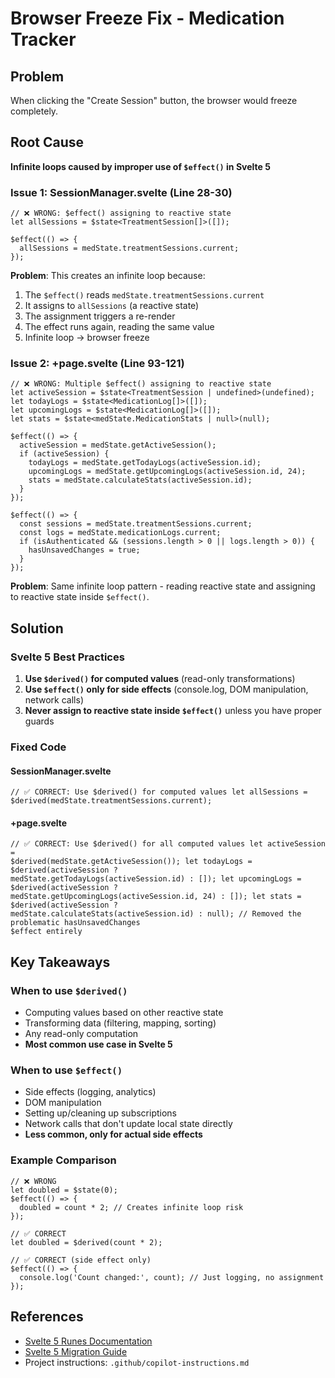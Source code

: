 # Browser Freeze Fix - Medication Tracker

## Problem

When clicking the "Create Session" button, the browser would freeze completely.

## Root Cause

**Infinite loops caused by improper use of `$effect()` in Svelte 5**

### Issue 1: SessionManager.svelte (Line 28-30)

```svelte
// ❌ WRONG: $effect() assigning to reactive state
let allSessions = $state<TreatmentSession[]>([]);

$effect(() => {
  allSessions = medState.treatmentSessions.current;
});
```

**Problem**: This creates an infinite loop because:

1. The `$effect()` reads `medState.treatmentSessions.current`
2. It assigns to `allSessions` (a reactive state)
3. The assignment triggers a re-render
4. The effect runs again, reading the same value
5. Infinite loop → browser freeze

### Issue 2: +page.svelte (Line 93-121)

```svelte
// ❌ WRONG: Multiple $effect() assigning to reactive state
let activeSession = $state<TreatmentSession | undefined>(undefined);
let todayLogs = $state<MedicationLog[]>([]);
let upcomingLogs = $state<MedicationLog[]>([]);
let stats = $state<medState.MedicationStats | null>(null);

$effect(() => {
  activeSession = medState.getActiveSession();
  if (activeSession) {
    todayLogs = medState.getTodayLogs(activeSession.id);
    upcomingLogs = medState.getUpcomingLogs(activeSession.id, 24);
    stats = medState.calculateStats(activeSession.id);
  }
});

$effect(() => {
  const sessions = medState.treatmentSessions.current;
  const logs = medState.medicationLogs.current;
  if (isAuthenticated && (sessions.length > 0 || logs.length > 0)) {
    hasUnsavedChanges = true;
  }
});
```

**Problem**: Same infinite loop pattern - reading reactive state and assigning to reactive state inside `$effect()`.

## Solution

### Svelte 5 Best Practices

1. **Use `$derived()` for computed values** (read-only transformations)
2. **Use `$effect()` only for side effects** (console.log, DOM manipulation, network calls)
3. **Never assign to reactive state inside `$effect()`** unless you have proper guards

### Fixed Code

#### SessionManager.svelte

```svelte
// ✅ CORRECT: Use $derived() for computed values let allSessions =
$derived(medState.treatmentSessions.current);
```

#### +page.svelte

```svelte
// ✅ CORRECT: Use $derived() for all computed values let activeSession =
$derived(medState.getActiveSession()); let todayLogs = $derived(activeSession ?
medState.getTodayLogs(activeSession.id) : []); let upcomingLogs = $derived(activeSession ?
medState.getUpcomingLogs(activeSession.id, 24) : []); let stats = $derived(activeSession ?
medState.calculateStats(activeSession.id) : null); // Removed the problematic hasUnsavedChanges
$effect entirely
```

## Key Takeaways

### When to use `$derived()`

- Computing values based on other reactive state
- Transforming data (filtering, mapping, sorting)
- Any read-only computation
- **Most common use case in Svelte 5**

### When to use `$effect()`

- Side effects (logging, analytics)
- DOM manipulation
- Setting up/cleaning up subscriptions
- Network calls that don't update local state directly
- **Less common, only for actual side effects**

### Example Comparison

```svelte
// ❌ WRONG
let doubled = $state(0);
$effect(() => {
  doubled = count * 2; // Creates infinite loop risk
});

// ✅ CORRECT
let doubled = $derived(count * 2);

// ✅ CORRECT (side effect only)
$effect(() => {
  console.log('Count changed:', count); // Just logging, no assignment
});
```

## References

- [Svelte 5 Runes Documentation](https://svelte.dev/docs/svelte/$derived)
- [Svelte 5 Migration Guide](https://svelte.dev/docs/svelte/v5-migration-guide)
- Project instructions: `.github/copilot-instructions.md`
